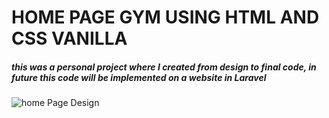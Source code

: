 # **HOME PAGE GYM USING HTML AND CSS VANILLA**
##### this was a personal project where I created from design to final code, in future this code will be implemented on a website in Laravel
![home Page Design](../Home-Page/INDEX.png)